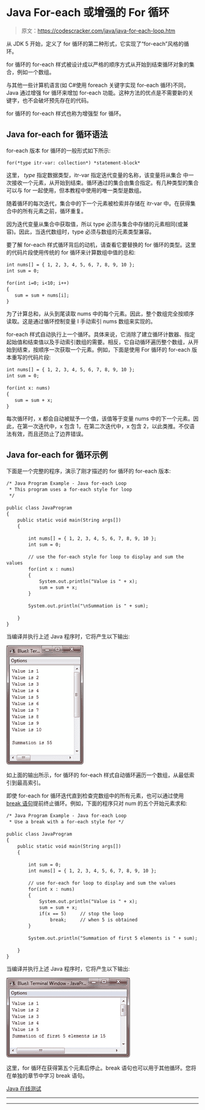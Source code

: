 # Java For-each 或增强的 For 循环

> 原文：<https://codescracker.com/java/java-for-each-loop.htm>

从 JDK 5 开始，定义了 for 循环的第二种形式，它实现了“for-each”风格的循环。

for 循环的 for-each 样式被设计成以严格的顺序方式从开始到结束循环对象的集合，例如一个数组。

与其他一些计算机语言(如 C#使用 foreach 关键字实现 for-each 循环)不同，Java 通过增强 for 循环来增加 for-each 功能。这种方法的优点是不需要新的关键字，也不会破坏预先存在的代码。

for 循环的 for-each 样式也称为增强型 for 循环。

## Java for-each for 循环语法

for-each 版本 for 循环的一般形式如下所示:

```
for(*type itr-var: collection*) *statement-block*
```

这里， *type* 指定数据类型，itr-var 指定迭代变量的名称，该变量将从集合 中一次接收一个元素，从开始到结束。循环通过的集合由集合指定。有几种类型的集合 可以与 for 一起使用，但本教程中使用的唯一类型是数组。

随着循环的每次迭代，集合中的下一个元素被检索并存储在 itr-var 中。在获得集合中的所有元素之前，循环重复。

因为迭代变量从集合中获取值，所以 type 必须与集合中存储的元素相同(或兼容)。因此，当迭代数组时，type 必须与数组的元素类型兼容。

要了解 for-each 样式循环背后的动机，请查看它要替换的 for 循环的类型。这里的代码片段使用传统的 for 循环来计算数组中值的总和:

```
int nums[] = { 1, 2, 3, 4, 5, 6, 7, 8, 9, 10 };
int sum = 0;

for(int i=0; i<10; i++)
{
   sum = sum + nums[i];
}
```

为了计算总和，从头到尾读取 nums 中的每个元素。因此，整个数组完全按顺序读取。这是通过循环控制变量 I 手动索引 nums 数组来实现的。

for-each 样式自动执行上一个循环。具体来说，它消除了建立循环计数器、指定起始值和结束值以及手动索引数组的需要。相反，它自动循环遍历整个数组，从开始到结束，按顺序一次获取一个元素。例如，下面是使用 For 循环的 for-each 版本重写的代码片段:

```
int nums[] = { 1, 2, 3, 4, 5, 6, 7, 8, 9, 10 };
int sum = 0;

for(int x: nums)
{
   sum = sum + x;
}
```

每次循环时，x 都会自动被赋予一个值，该值等于变量 nums 中的下一个元素。因此，在第一次迭代中，x 包含 1，在第二次迭代中，x 包含 2，以此类推。不仅语法有效，而且还防止了边界错误。

## Java for-each for 循环示例

下面是一个完整的程序，演示了刚才描述的 for 循环的 for-each 版本:

```
/* Java Program Example - Java for-each Loop
 * This program uses a for-each style for loop 
 */

public class JavaProgram
{   
    public static void main(String args[])
    {

        int nums[] = { 1, 2, 3, 4, 5, 6, 7, 8, 9, 10 };
        int sum = 0;

        // use the for-each style for loop to display and sum the values
        for(int x : nums)
        {
            System.out.println("Value is " + x);
            sum = sum + x;
        }

        System.out.println("\nSummation is " + sum);

    }
}
```

当编译并执行上述 Java 程序时，它将产生以下输出:

![java for each loop](img/39609cbabd07ddd074db668fd837ab13.png)

如上面的输出所示，for 循环的 for-each 样式自动循环遍历一个数组，从最低索引到最高索引。

即使 for-each for 循环迭代直到检查完数组中的所有元素，也可以通过使用 [break 语句](/java/java-break-statement.htm)提前终止循环。例如，下面的程序只对 num 的五个开始元素求和:

```
/* Java Program Example - Java for-each Loop
 * Use a break with a for-each style for */

public class JavaProgram
{   
    public static void main(String args[])
    {

        int sum = 0;
        int nums[] = { 1, 2, 3, 4, 5, 6, 7, 8, 9, 10 };

        // use for-each for loop to display and sum the values
        for(int x : nums)
        {
            System.out.println("Value is " + x);
            sum = sum + x;
            if(x == 5)     // stop the loop
                break;     // when 5 is obtained
        }

        System.out.println("Summation of first 5 elements is " + sum);

    }
}
```

当编译并执行上述 Java 程序时，它将产生以下输出:

![java for each for loop](img/d851166d8564f081989510ea52b0615e.png)

这里，for 循环在获得第五个元素后停止。break 语句也可以用于其他循环。您将在单独的章节中学习 break 语句。

[Java 在线测试](/exam/showtest.php?subid=1)

* * *

* * *